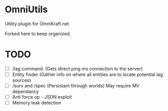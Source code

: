 # OmniUtils
Utility plugin for OmniKraft.net

Forked here to keep organized.

# TODO
- [ ] /lag command. (Gets direct ping ms connection to the server)
- [ ] Entity finder (Gather info on where all entities are to locate potential lag sources)
- [ ] /surv and /spec (Persistant through worlds) May require MV dependancy
- [ ] Anti force op - JSON exploit
- [ ] Memory leak detection 
